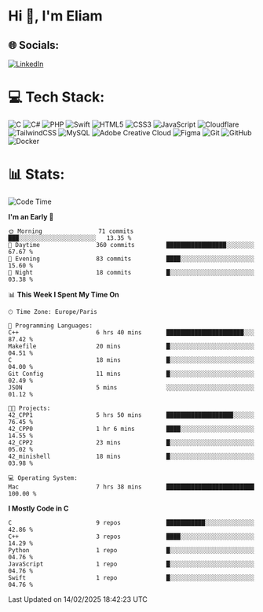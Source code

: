 <h1>Hi 👋, I'm Eliam</h1>

## 🌐 Socials:
[![LinkedIn](https://img.shields.io/badge/LinkedIn-%230077B5.svg?logo=linkedin&logoColor=white)](https://www.linkedin.com/in/eliam-detoh/) 

# 💻 Tech Stack:
![C](https://img.shields.io/badge/c-%2300599C.svg?style=for-the-badge&logo=c&logoColor=white) ![C#](https://img.shields.io/badge/c%23-%23239120.svg?style=for-the-badge&logo=csharp&logoColor=white) ![PHP](https://img.shields.io/badge/php-%23777BB4.svg?style=for-the-badge&logo=php&logoColor=white) ![Swift](https://img.shields.io/badge/swift-F54A2A?style=for-the-badge&logo=swift&logoColor=white) ![HTML5](https://img.shields.io/badge/html5-%23E34F26.svg?style=for-the-badge&logo=html5&logoColor=white) ![CSS3](https://img.shields.io/badge/css3-%231572B6.svg?style=for-the-badge&logo=css3&logoColor=white) ![JavaScript](https://img.shields.io/badge/javascript-%23323330.svg?style=for-the-badge&logo=javascript&logoColor=%23F7DF1E) ![Cloudflare](https://img.shields.io/badge/Cloudflare-F38020?style=for-the-badge&logo=Cloudflare&logoColor=white) ![TailwindCSS](https://img.shields.io/badge/tailwindcss-%2338B2AC.svg?style=for-the-badge&logo=tailwind-css&logoColor=white) ![MySQL](https://img.shields.io/badge/mysql-4479A1.svg?style=for-the-badge&logo=mysql&logoColor=white) ![Adobe Creative Cloud](https://img.shields.io/badge/Adobe%20Creative%20Cloud-DA1F26.svg?style=for-the-badge&logo=Adobe%20Creative%20Cloud&logoColor=white) ![Figma](https://img.shields.io/badge/figma-%23F24E1E.svg?style=for-the-badge&logo=figma&logoColor=white) ![Git](https://img.shields.io/badge/git-%23F05033.svg?style=for-the-badge&logo=git&logoColor=white) ![GitHub](https://img.shields.io/badge/github-%23121011.svg?style=for-the-badge&logo=github&logoColor=white) ![Docker](https://img.shields.io/badge/docker-%230db7ed.svg?style=for-the-badge&logo=docker&logoColor=white)

# 📊  Stats:
<!--START_SECTION:waka-->
![Code Time](http://img.shields.io/badge/Code%20Time-154%20hrs%2022%20mins-blue)

**I'm an Early 🐤** 

```text
🌞 Morning                71 commits          ███░░░░░░░░░░░░░░░░░░░░░░   13.35 % 
🌆 Daytime                360 commits         █████████████████░░░░░░░░   67.67 % 
🌃 Evening                83 commits          ████░░░░░░░░░░░░░░░░░░░░░   15.60 % 
🌙 Night                  18 commits          █░░░░░░░░░░░░░░░░░░░░░░░░   03.38 % 
```


📊 **This Week I Spent My Time On** 

```text
🕑︎ Time Zone: Europe/Paris

💬 Programming Languages: 
C++                      6 hrs 40 mins       ██████████████████████░░░   87.42 % 
Makefile                 20 mins             █░░░░░░░░░░░░░░░░░░░░░░░░   04.51 % 
C                        18 mins             █░░░░░░░░░░░░░░░░░░░░░░░░   04.00 % 
Git Config               11 mins             █░░░░░░░░░░░░░░░░░░░░░░░░   02.49 % 
JSON                     5 mins              ░░░░░░░░░░░░░░░░░░░░░░░░░   01.12 % 

🐱‍💻 Projects: 
42_CPP1                  5 hrs 50 mins       ███████████████████░░░░░░   76.45 % 
42_CPP0                  1 hr 6 mins         ████░░░░░░░░░░░░░░░░░░░░░   14.55 % 
42_CPP2                  23 mins             █░░░░░░░░░░░░░░░░░░░░░░░░   05.02 % 
42_minishell             18 mins             █░░░░░░░░░░░░░░░░░░░░░░░░   03.98 % 

💻 Operating System: 
Mac                      7 hrs 38 mins       █████████████████████████   100.00 % 
```

**I Mostly Code in C** 

```text
C                        9 repos             ███████████░░░░░░░░░░░░░░   42.86 % 
C++                      3 repos             ████░░░░░░░░░░░░░░░░░░░░░   14.29 % 
Python                   1 repo              █░░░░░░░░░░░░░░░░░░░░░░░░   04.76 % 
JavaScript               1 repo              █░░░░░░░░░░░░░░░░░░░░░░░░   04.76 % 
Swift                    1 repo              █░░░░░░░░░░░░░░░░░░░░░░░░   04.76 % 
```




 Last Updated on 14/02/2025 18:42:23 UTC
<!--END_SECTION:waka-->
